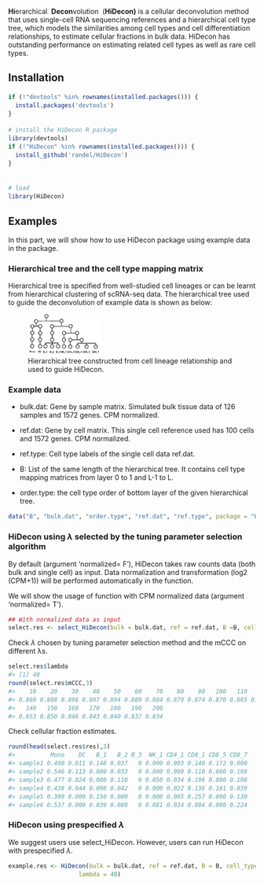 
**Hi**erarchical  **Decon**volution  (**HiDecon)**
is a cellular deconvolution method that uses single-cell RNA sequencing
references and a hierarchical cell type tree, which models the
similarities among cell types and cell differentiation relationships, to
estimate cellular fractions in bulk data. HiDecon has outstanding
performance on estimating related cell types as well as rare cell types.

## Installation

``` r
if (!"devtools" %in% rownames(installed.packages())) {
  install.packages('devtools')
}

# install the HiDecon R package
library(devtools)
if (!"HiDecon" %in% rownames(installed.packages())) {
  install_github('randel/HiDecon')
}


# load
library(HiDecon)
```

## Examples

In this part, we will show how to use HiDecon package using example data
in the package.

### Hierarchical tree and the cell type mapping matrix

Hierarchical tree is specified from well-studied cell lineages or can be
learnt from hierarchical clustering of scRNA-seq data. The hierarchical
tree used to guide the deconvolution of example data is shown as below:

<figure>
<img src="tree.png" style="width:35.0%" alt="Hierarchical tree constructed from cell lineage relationship and used to guide HiDecon." /><figcaption aria-hidden="true">Hierarchical tree constructed from cell lineage relationship and used to guide HiDecon.</figcaption>
</figure>

### Example data

- bulk.dat: Gene by sample matrix. Simulated bulk tissue data of 126
  samples and 1572 genes. CPM normalized.

- ref.dat: Gene by cell matrix. This single cell reference used has 100
  cells and 1572 genes. CPM normalized.

- ref.type: Cell type labels of the single cell data ref.dat.

- B: List of the same length of the hierarchical tree. It contains cell
  type mapping matrices from layer 0 to 1 and L-1 to L.

- order.type: the cell type order of bottom layer of the given
  hierarchical tree.

``` r
data("B", "bulk.dat", "order.type", "ref.dat", "ref.type", package = "HiDecon")
```

### HiDecon using $\lambda$ selected by the tuning parameter selection algorithm

By default (argument ‘normalized= F’), HiDecon takes raw counts data
(both bulk and single cell) as input. Data normalization and
transformation (log2 (CPM+1)) will be performed
automatically in the function.

We will show the usage of function with CPM normalized data (argument
‘normalized= T’).

``` r
## With normalized data as input
select.res <- select_HiDecon(bulk = bulk.dat, ref = ref.dat, B =B, cell_type = ref.type, type_order = order.type, normalized = T)
```

Check $\lambda$ chosen by tuning parameter selection method and the mCCC
on different &lambda;s.

``` r
select.res$lambda
#> [1] 40
round(select.res$mCCC,3)
#>    10    20    30    40    50    60    70    80    90   100   110   120   130 
#> 0.869 0.888 0.896 0.897 0.894 0.889 0.884 0.879 0.874 0.870 0.865 0.861 0.857 
#>   140   150   160   170   180   190   200 
#> 0.853 0.850 0.846 0.843 0.840 0.837 0.834
```

Check cellular fraction estimates.

``` r
round(head(select.res$res),3)
#>          Mono    DC   B_1   B_2 B_3  NK_1 CD4_1 CD8_1 CD8_5 CD8_7
#> sample1 0.490 0.011 0.148 0.037   0 0.000 0.003 0.140 0.172 0.000
#> sample2 0.546 0.113 0.000 0.033   0 0.000 0.000 0.110 0.000 0.198
#> sample3 0.477 0.024 0.000 0.110   0 0.050 0.034 0.196 0.000 0.108
#> sample4 0.438 0.044 0.098 0.042   0 0.000 0.022 0.136 0.181 0.039
#> sample5 0.399 0.000 0.150 0.000   0 0.000 0.065 0.257 0.000 0.130
#> sample6 0.537 0.000 0.039 0.080   0 0.081 0.034 0.004 0.000 0.224
```

### HiDecon using prespecified $\lambda$

We suggest users use select_HiDecon. However, users can run HiDecon with
prespecified $\lambda$.

``` r
example.res <- HiDecon(bulk = bulk.dat, ref = ref.dat, B = B, cell_type = ref.type, type_order = order.type,
                    lambda = 40)
```
